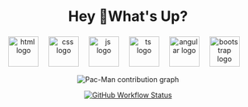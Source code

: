 <h1 align="center">Hey 👋What's Up?</h1>

###

<div align="center">
  <img src="https://skillicons.dev/icons?i=html" height="60" alt="html logo"  />
  <img width="12" />
  <img src="https://skillicons.dev/icons?i=css" height="60" alt="css logo"  />
  <img width="12" />
  <img src="https://skillicons.dev/icons?i=js" height="60" alt="js logo"  />
  <img width="12" />
  <img src="https://skillicons.dev/icons?i=ts" height="60" alt="ts logo"  />
  <img width="12" />
  <img src="https://skillicons.dev/icons?i=angular" height="60" alt="angular logo"  />
  <img width="12" />
  <img src="https://skillicons.dev/icons?i=bootstrap" height="60" alt="bootstrap logo"  />
  <img width="12" />
</div>

<!-- Pacman Contribution Graph -->
<p align="center">
  <img alt="Pac-Man contribution graph" src="https://raw.githubusercontent.com/diegojbcunha/diegojbcunha/output/pacman.svg">
</p>

<!-- Workflow Status -->
<p align="center">
  <a href="https://github.com/diegojbcunha/diegojbcunha/actions/workflows/pacman.yml">
    <img alt="GitHub Workflow Status" src="https://img.shields.io/github/workflow/status/diegojbcunha/diegojbcunha/Generate%20Pac-Man%20Contribution%20Graph">
  </a>
</p>